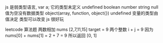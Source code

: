 js 是弱类型语言, var a; 它的类型未定义 undefined
boolean number string  null 值为空没有数据类型 object(array, function, object{}) undefined
变量的类型由值决定 类型可以改变 js 很好玩

leetcode 算法题
两数相加
nums [2,7,11,15]
target = 9
两个整数 i + j = 9
因为 nums[0] + nums[1] = 2 + 7 = 9
所以返回 [0, 1]

